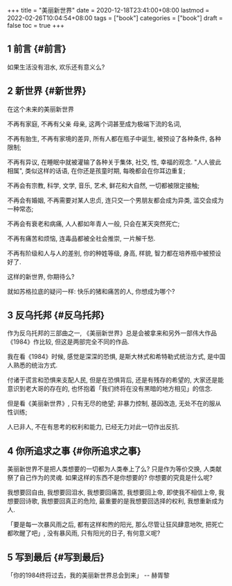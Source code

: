 +++
title = "美丽新世界"
date = 2020-12-18T23:41:00+08:00
lastmod = 2022-02-26T10:04:54+08:00
tags = ["book"]
categories = ["book"]
draft = false
toc = true
+++

## <span class="section-num">1</span> 前言 {#前言}

如果生活没有泪水, 欢乐还有意义么?


## <span class="section-num">2</span> 新世界 {#新世界}

在这个未来的美丽新世界

不再有家庭, 不再有父亲 母亲, 这两个词甚至成为极端下流的名词,

不再有胎生, 不再有家境的差异, 所有人都在瓶子中诞生, 被预设了各种条件,
各种限制;

不再有异议, 在睡眠中就被灌输了各种关于集体, 社交, 性, 幸福的观念.
"人人彼此相属", 类似这样的话语, 在你还是孩童时期, 每晚都会在你耳边重复;

不再会有宗教, 科学, 文学, 音乐, 艺术, 鲜花和大自然, 一切都被限定接触;

不再会有婚姻, 不再需要对某人忠贞, 连只交一个男朋友都会成为异类,
滥交会成为一种常态;

不再会有衰老和病痛, 人人都如年青人一般, 只会在某天突然死亡;

不再有痛苦和烦恼, 连毒品都被全社会推崇, 一片解千愁.

不再有阶级和人与人的差别, 你的种姓等级, 身高, 样貌,
智力都在培养瓶中被预设好了.

这样的新世界, 你期待么?

就如苏格拉底的疑问一样: 快乐的猪和痛苦的人, 你想成为哪个?


## <span class="section-num">3</span> 反乌托邦 {#反乌托邦}

作为反乌托邦的三部曲之一,
《美丽新世界》总是会被拿来和另外一部伟大作品《1984》作比较, 但这是两部完全不同的作品.

我在看《1984》时候, 感觉是深深的恐惧, 是斯大林式和希特勒式统治方式, 是中国人熟悉的统治方式.

付诸于谎言和恐惧来支配人民, 但是在恐惧背后, 还是有残存的希望的, 大家还是能意识到老大哥的存在的, 也怀抱着「我们终将在没有黑暗的地方相见」的信念.

但是看《美丽新世界》, 只有无尽的绝望; 非暴力控制, 基因改造, 无处不在的服从性训练;

人已非人, 不在有思考的权利和能力, 已经无力对此一切作出反抗.


## <span class="section-num">4</span> 你所追求之事 {#你所追求之事}

美丽新世界不是把人类想要的一切都为人类奉上了么? 只是作为等价交换,
人类献祭了自己作为的灵魂. 如果这样的东西不是你想要的? 你想要的究竟是什么呢?

我想要回自由, 我想要回泪水, 我想要回痛苦, 我想要回上帝,
即使我不相信上帝, 我想要回诗歌, 我想要回真正的危险,
最重要的是我想要回选择的权利, 我想重新成为人.

「要是每一次暴风雨之后, 都有这样和煦的阳光, 那么尽管让狂风肆意地吹,
把死亡都吹醒了吧」, 没有暴风雨, 只有阳光的日子, 有何意义呢?


## <span class="section-num">5</span> 写到最后 {#写到最后}

「你的1984终将过去，我的美丽新世界总会到来」 -- 赫胥黎
